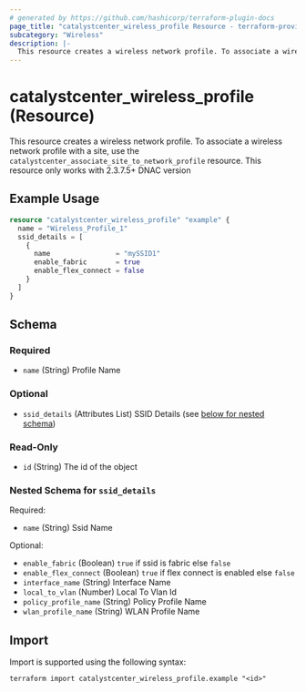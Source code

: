 ```yaml
---
# generated by https://github.com/hashicorp/terraform-plugin-docs
page_title: "catalystcenter_wireless_profile Resource - terraform-provider-catalystcenter"
subcategory: "Wireless"
description: |-
  This resource creates a wireless network profile. To associate a wireless network profile with a site, use the catalystcenter_associate_site_to_network_profile resource. This resource only works with 2.3.7.5+ DNAC version
---
```


# catalystcenter_wireless_profile (Resource)

This resource creates a wireless network profile. To associate a wireless network profile with a site, use the `catalystcenter_associate_site_to_network_profile` resource. This resource only works with 2.3.7.5+ DNAC version

## Example Usage

```terraform
resource "catalystcenter_wireless_profile" "example" {
  name = "Wireless_Profile_1"
  ssid_details = [
    {
      name                = "mySSID1"
      enable_fabric       = true
      enable_flex_connect = false
    }
  ]
}
```

<!-- schema generated by tfplugindocs -->
## Schema

### Required

- `name` (String) Profile Name

### Optional

- `ssid_details` (Attributes List) SSID Details (see [below for nested schema](#nestedatt--ssid_details))

### Read-Only

- `id` (String) The id of the object

<a id="nestedatt--ssid_details"></a>
### Nested Schema for `ssid_details`

Required:

- `name` (String) Ssid Name

Optional:

- `enable_fabric` (Boolean) `true` if ssid is fabric else `false`
- `enable_flex_connect` (Boolean) `true` if flex connect is enabled else `false`
- `interface_name` (String) Interface Name
- `local_to_vlan` (Number) Local To Vlan Id
- `policy_profile_name` (String) Policy Profile Name
- `wlan_profile_name` (String) WLAN Profile Name

## Import

Import is supported using the following syntax:

```shell
terraform import catalystcenter_wireless_profile.example "<id>"
```
